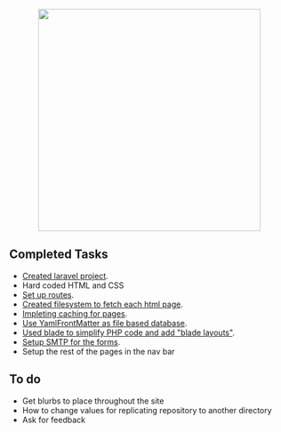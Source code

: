 <p align="center"><img src="https://i.lensdump.com/i/rnYgKk.png" width="400"></a></p>

## Completed Tasks

- [Created laravel project](https://laracasts.com/series/laravel-8-from-scratch/episodes/3).
- Hard coded HTML and CSS
- [Set up routes](https://laracasts.com/series/laravel-8-from-scratch/episodes/5).
- [Created filesystem to fetch each html page](https://laracasts.com/series/laravel-8-from-scratch/episodes/11).
- [Impleting caching for pages](https://laracasts.com/series/laravel-8-from-scratch/episodes/13).
- [Use YamlFrontMatter as file based database](https://laracasts.com/series/laravel-8-from-scratch/episodes/3).
- [Used blade to simplify PHP code and add "blade layouts"](https://laracasts.com/series/laravel-8-from-scratch/episodes/14).
- [Setup SMTP for the forms](https://laravel.com/docs/9.x/mail).
- Setup the rest of the pages in the nav bar


## To do

- Get blurbs to place throughout the site
- How to change values for replicating repository to another directory
- Ask for feedback
